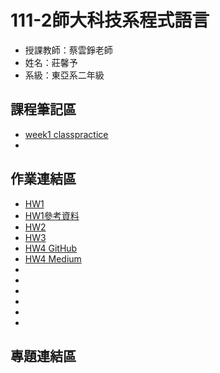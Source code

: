 # 111-2師大科技系程式語言
- 授課教師：蔡雲錚老師
- 姓名：莊馨予
- 系級：東亞系二年級

##  課程筆記區
- [week1 classpractice]
- [week1 classpractice]:https://github.com/higrandma/112-1/tree/main/0302%20class2practice

## 作業連結區
- [ HW1 ]
- [ HW1參考資料 ]
- [ HW2 ]
- [ HW3 ]
- [ HW4 GitHub]
- [ HW4 Medium]
- [ HW1 ]:https://github.com/higrandma/112-1/blob/main/作業1.ipynb 
- [ HW1參考資料 ]:https://github.com/higrandma/112-1/blob/main/111年3月外籍結婚狀況.csv
- [ HW2 ]:http://localhost:8888/notebooks/Desktop/大二下/程式設計/112-1/作業2.ipynb
- [ HW3 ]:http://localhost:8888/notebooks/Desktop/大二下/程式設計/112-1/作業3.ipynb
- [ HW4 GitHub]:https://github.com/higrandma/112-1/blob/main/作業4.ipynb
- [ HW4 Medium]:https://medium.com/@41083055i/科技-關鍵字大解密-49bfdeeead9f


## 專題連結區

